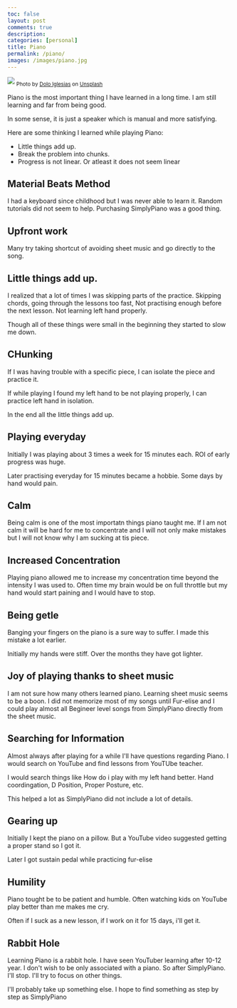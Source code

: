 ```yaml
---
toc: false
layout: post
comments: true
description:
categories: [personal]
title: Piano
permalink: /piano/
images: /images/piano.jpg
---
```

![](/images/piano.jpg)
<sub style="user-select: auto;">Photo by <a href="https://unsplash.com/@dolodol?utm_source=unsplash&amp;utm_medium=referral&amp;utm_content=creditCopyText" style="user-select: auto;">Dolo Iglesias</a> on <a href="https://unsplash.com/s/photos/piano?utm_source=unsplash&amp;utm_medium=referral&amp;utm_content=creditCopyText" style="user-select: auto;">Unsplash</a></sub>

Piano is the most important thing I have learned in a long time. I am still learning and far from being good.

In some sense, it is just a speaker which is manual and more satisfying.

Here are some thinking I learned while playing Piano:

- Little things add up.
- Break the problem into chunks.
- Progress is not linear. Or atleast it does not seem linear

## Material Beats Method

I had a keyboard since childhood but I was never able to learn it. Random tutorials did not seem to help. Purchasing SimplyPiano was a good thing.

## Upfront work

Many try taking shortcut of avoiding sheet music and go directly to the song. 

## Little things add up.

I realized that a lot of times I was skipping parts of the practice. Skipping chords, going through the lessons too fast, Not practising enough before the next lesson. Not learning left hand properly.

Though all of these things were small in the beginning they started to slow me down.

## CHunking

If I was having trouble with a specific piece, I can isolate the piece and practice it.

If while playing I found my left hand to be not playing properly, I can practice left hand in isolation.

In the end all the little things add up.

## Playing everyday

Initially I was playing about 3 times a week for 15 minutes each. ROI of early progress was huge.

Later practising everyday for 15 minutes became a hobbie. Some days by hand would pain.

## Calm
Being calm is one of the most importatn things piano taught me. If I am not calm it will be hard for me to concentrate and I will not only make mistakes but I will not know why I am sucking at tis piece.

## Increased Concentration

Playing piano allowed me to increase my concentration time beyond the intensity I was used to. Often time my brain would be on full throttle but my hand would start paining and I would have to stop.

## Being getle

Banging your fingers on the piano is a sure way to suffer. I made this mistake a lot earlier.

Initially my hands were stiff. Over the months they have got lighter. 

## Joy of playing thanks to sheet music

I am not sure how many others learned piano. Learning sheet music seems to be a boon. I did not memorize most of my songs until Fur-elise and I could play almost all Begineer level songs from SimplyPiano directly from the sheet music.

## Searching for Information 

Almost always after playing for a while I'll have questions regarding Piano. I would search on YouTube and find lessons from YouTUbe teacher.

I would search things like How do i play with my left hand better. Hand coordingation, D Position, Proper Posture, etc. 

This helped a lot as SimplyPiano did not include a lot of details.

## Gearing up

Initially I kept the piano on a pillow. But a YouTube video suggested getting a proper stand so I got it.

Later I got sustain pedal while practicing fur-elise

## Humility

Piano tought be to be patient and humble. Often watching kids on YouTube play better than me makes me cry.

Often if I suck as a new lesson, if I work on it for 15 days, i'll get it.

## Rabbit Hole

Learning Piano is a rabbit hole. I have seen YouTuber learning after 10-12 year. I don't wish to be only associated with a piano. So after SimplyPiano. I'll stop. I'll try to focus on other things.

I'll probably take up something else. I hope to find something as step by step as SimplyPiano